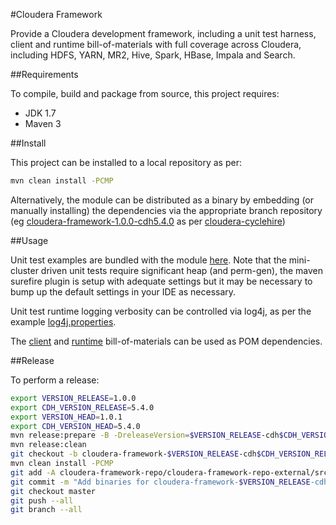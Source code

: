 #Cloudera Framework

Provide a Cloudera development framework, including a unit test harness, client and runtime bill-of-materials with full coverage across Cloudera, including HDFS, YARN, MR2, Hive, Spark, HBase, Impala and Search.

##Requirements

To compile, build and package from source, this project requires:

* JDK 1.7
* Maven 3

##Install

This project can be installed to a local repository as per:

```bash
mvn clean install -PCMP
```

Alternatively, the module can be distributed as a binary by embedding (or manually installing) the dependencies via the appropriate branch repository (eg [cloudera-framework-1.0.0-cdh5.4.0](https://github.com/ggear/cloudera-framework/tree/cloudera-framework-1.0.0-cdh5.4.0/cloudera-framework-repo/cloudera-framework-repo-external/src/main/repository) as per [cloudera-cyclehire](https://github.com/ggear/cloudera-cyclehire))

##Usage

Unit test examples are bundled with the module [here](https://github.com/ggear/cloudera-framework/tree/master/cloudera-framework-main/cloudera-framework-main-test/src/test/java/com/cloudera/framework/main/test). Note that the mini-cluster driven unit tests require significant heap (and perm-gen), the maven surefire plugin is setup with adequate settings but it may be necessary to bump up the default settings in your IDE as necessary.

Unit test runtime logging verbosity can be controlled via log4j, as per the example [log4j.properties](https://raw.githubusercontent.com/ggear/cloudera-framework/master/cloudera-framework-main/cloudera-framework-main-test/src/test/resources/log4j.properties).

The [client](https://raw.githubusercontent.com/ggear/cloudera-framework/master/cloudera-framework-main/cloudera-framework-main-client/pom.xml) and [runtime](https://raw.githubusercontent.com/ggear/cloudera-framework/master/cloudera-framework-main/cloudera-framework-main-runtime/pom.xml) bill-of-materials can be used as POM dependencies.

##Release

To perform a release:

```bash
export VERSION_RELEASE=1.0.0
export CDH_VERSION_RELEASE=5.4.0
export VERSION_HEAD=1.0.1
export CDH_VERSION_HEAD=5.4.0
mvn release:prepare -B -DreleaseVersion=$VERSION_RELEASE-cdh$CDH_VERSION_RELEASE -DdevelopmentVersion=$VERSION_HEAD-cdh$CDH_VERSION_HEAD-SNAPSHOT
mvn release:clean
git checkout -b cloudera-framework-$VERSION_RELEASE-cdh$CDH_VERSION_RELEASE cloudera-framework-$VERSION_RELEASE-cdh$CDH_VERSION_RELEASE
mvn clean install -PCMP
git add -A cloudera-framework-repo/cloudera-framework-repo-external/src/main/repository
git commit -m "Add binaries for cloudera-framework-$VERSION_RELEASE-cdh$CDH_VERSION_RELEASE"
git checkout master
git push --all
git branch --all
```
